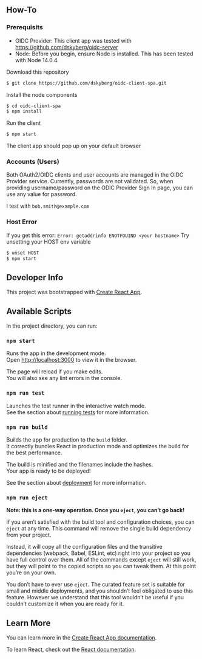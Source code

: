 
## How-To
### Prerequisits
* OIDC Provider: This client app was tested with https://github.com/dskyberg/oidc-server
* Node: Before you begin, ensure Node is installed.  This has been tested with Node 14.0.4.

Download this repository
````bash
$ git clone https://github.com/dskyberg/oidc-client-spa.git
````

Install the node components
````bash
$ cd oidc-client-spa
$ npm install
````

Run the client
````bash
$ npm start
````
The client app should pop up on your default browser

### Accounts (Users)
Both OAuth2/OIDC clients and user accounts are managed in the OIDC Provider service.
Currently, passwords are not validated.  So, when providing username/password on the
ODIC Provider Sign In page, you can use any value for password.

I test with `bob.smith@example.com`

### Host Error
If you get this error: `Error: getaddrinfo ENOTFOUIND <your hostname>`
Try unsetting your HOST env variable
````bash
$ unset HOST
$ npm start
````


## Developer Info

This project was bootstrapped with [Create React App](https://github.com/facebook/create-react-app).

## Available Scripts

In the project directory, you can run:

### `npm start`

Runs the app in the development mode.<br />
Open [http://localhost:3000](http://localhost:3000) to view it in the browser.

The page will reload if you make edits.<br />
You will also see any lint errors in the console.

### `npm run test`

Launches the test runner in the interactive watch mode.<br />
See the section about [running tests](https://facebook.github.io/create-react-app/docs/running-tests) for more information.

### `npm run build`

Builds the app for production to the `build` folder.<br />
It correctly bundles React in production mode and optimizes the build for the best performance.

The build is minified and the filenames include the hashes.<br />
Your app is ready to be deployed!

See the section about [deployment](https://facebook.github.io/create-react-app/docs/deployment) for more information.

### `npm run eject`

**Note: this is a one-way operation. Once you `eject`, you can’t go back!**

If you aren’t satisfied with the build tool and configuration choices, you can `eject` at any time. This command will remove the single build dependency from your project.

Instead, it will copy all the configuration files and the transitive dependencies (webpack, Babel, ESLint, etc) right into your project so you have full control over them. All of the commands except `eject` will still work, but they will point to the copied scripts so you can tweak them. At this point you’re on your own.

You don’t have to ever use `eject`. The curated feature set is suitable for small and middle deployments, and you shouldn’t feel obligated to use this feature. However we understand that this tool wouldn’t be useful if you couldn’t customize it when you are ready for it.

## Learn More

You can learn more in the [Create React App documentation](https://facebook.github.io/create-react-app/docs/getting-started).

To learn React, check out the [React documentation](https://reactjs.org/).
